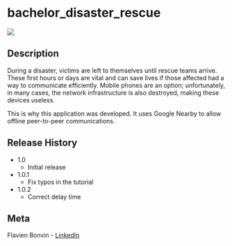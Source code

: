 # bachelor_disaster_rescue

![](https://user-images.githubusercontent.com/18733561/43367952-8c99c53c-9355-11e8-956d-5cfa5a296352.png)

## Description
During a disaster, victims are left to themselves until rescue teams arrive. These first hours or days are vital and can save lives if those affected had a way to communicate efficiently. Mobile phones are an option; unfortunately, in many cases, the network infrastructure is also destroyed, making these devices useless. 

This is why this application was developed. It uses Google Nearby to allow offline peer-to-peer communications.

## Release History

* 1.0
  * Initial release
* 1.0.1
  * Fix typos in the tutorial
* 1.0.2
  * Correct delay time
  
## Meta
Flavien Bonvin - [LinkedIn](https://www.linkedin.com/in/flavien-bonvin/)
